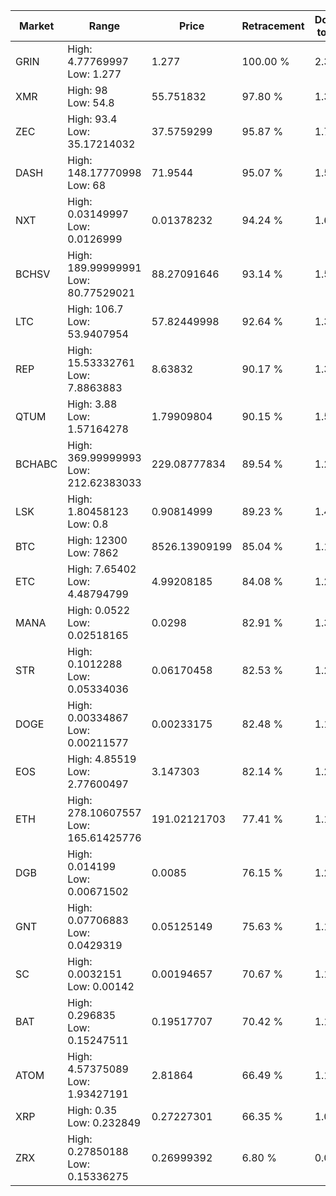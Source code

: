 | Market | Range | Price| Retracement | Doubles to 50% |
| --- | --- | --- | --- | --- |
| GRIN | High: 4.77769997<br />Low: 1.277 | 1.277 | 100.00 % | 2.37 |
| XMR | High: 98<br />Low: 54.8 | 55.751832 | 97.80 % | 1.37 |
| ZEC | High: 93.4<br />Low: 35.17214032 | 37.5759299 | 95.87 % | 1.71 |
| DASH | High: 148.17770998<br />Low: 68 | 71.9544 | 95.07 % | 1.50 |
| NXT | High: 0.03149997<br />Low: 0.0126999 | 0.01378232 | 94.24 % | 1.60 |
| BCHSV | High: 189.99999991<br />Low: 80.77529021 | 88.27091646 | 93.14 % | 1.53 |
| LTC | High: 106.7<br />Low: 53.9407954 | 57.82449998 | 92.64 % | 1.39 |
| REP | High: 15.53332761<br />Low: 7.8863883 | 8.63832 | 90.17 % | 1.36 |
| QTUM | High: 3.88<br />Low: 1.57164278 | 1.79909804 | 90.15 % | 1.52 |
| BCHABC | High: 369.99999993<br />Low: 212.62383033 | 229.08777834 | 89.54 % | 1.27 |
| LSK | High: 1.80458123<br />Low: 0.8 | 0.90814999 | 89.23 % | 1.43 |
| BTC | High: 12300<br />Low: 7862 | 8526.13909199 | 85.04 % | 1.18 |
| ETC | High: 7.65402<br />Low: 4.48794799 | 4.99208185 | 84.08 % | 1.22 |
| MANA | High: 0.0522<br />Low: 0.02518165 | 0.0298 | 82.91 % | 1.30 |
| STR | High: 0.1012288<br />Low: 0.05334036 | 0.06170458 | 82.53 % | 1.25 |
| DOGE | High: 0.00334867<br />Low: 0.00211577 | 0.00233175 | 82.48 % | 1.17 |
| EOS | High: 4.85519<br />Low: 2.77600497 | 3.147303 | 82.14 % | 1.21 |
| ETH | High: 278.10607557<br />Low: 165.61425776 | 191.02121703 | 77.41 % | 1.16 |
| DGB | High: 0.014199<br />Low: 0.00671502 | 0.0085 | 76.15 % | 1.23 |
| GNT | High: 0.07706883<br />Low: 0.0429319 | 0.05125149 | 75.63 % | 1.17 |
| SC | High: 0.0032151<br />Low: 0.00142 | 0.00194657 | 70.67 % | 1.19 |
| BAT | High: 0.296835<br />Low: 0.15247511 | 0.19517707 | 70.42 % | 1.15 |
| ATOM | High: 4.57375089<br />Low: 1.93427191 | 2.81864 | 66.49 % | 1.15 |
| XRP | High: 0.35<br />Low: 0.232849 | 0.27227301 | 66.35 % | 1.07 |
| ZRX | High: 0.27850188<br />Low: 0.15336275 | 0.26999392 | 6.80 % | 0.00 |
